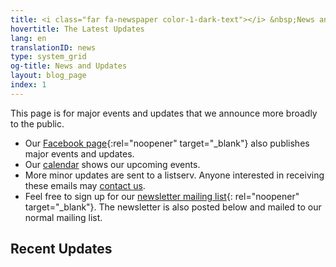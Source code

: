 ```yaml
---
title: <i class="far fa-newspaper color-1-dark-text"></i> &nbsp;News and Updates &nbsp;<i class="fas fa-bullhorn color-1-text"></i>
hovertitle: The Latest Updates
lang: en
translationID: news
type: system_grid
og-title: News and Updates
layout: blog_page
index: 1
---
```

This page is for major events and updates that we announce more broadly to the public.

* Our [Facebook page](https://fb.com/MontrealQuakers/){:rel="noopener" target="_blank"} also publishes major events and updates.
* Our [calendar](/calendar) shows our upcoming events.
* More minor updates are sent to a listserv. Anyone interested in receiving these emails may [contact us](/contact).
* Feel free to sign up for our [newsletter mailing list](https://docs.google.com/forms/d/e/1FAIpQLSfTyu-Pj0Q-75ZWlX7GwQC6KFqEZU3StbWfS0kOEe94RidT0A/viewform){: rel="noopener" target="_blank"}. The newsletter is also posted below and mailed to our normal mailing list.

## Recent Updates
